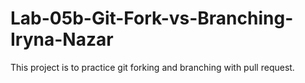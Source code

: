 # Lab-05b-Git-Fork-vs-Branching-Iryna-Nazar
This project is to practice git forking and branching with pull request.
